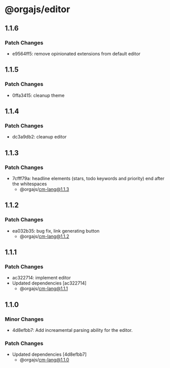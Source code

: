# @orgajs/editor

## 1.1.6

### Patch Changes

- e9564ff5: remove opinionated extensions from default editor

## 1.1.5

### Patch Changes

- 0ffa3415: cleanup theme

## 1.1.4

### Patch Changes

- dc3a9db2: cleanup editor

## 1.1.3

### Patch Changes

- 7cfff79a: headline elements (stars, todo keywords and priority) end after the whitespaces
  - @orgajs/cm-lang@1.1.3

## 1.1.2

### Patch Changes

- ea032b35: bug fix, link generating button
  - @orgajs/cm-lang@1.1.2

## 1.1.1

### Patch Changes

- ac322714: implement editor
- Updated dependencies [ac322714]
  - @orgajs/cm-lang@1.1.1

## 1.1.0

### Minor Changes

- 4d8efbb7: Add increamental parsing ability for the editor.

### Patch Changes

- Updated dependencies [4d8efbb7]
  - @orgajs/cm-lang@1.1.0
